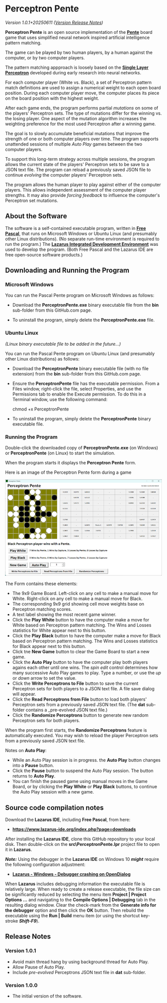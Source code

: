# Perceptron Pente

_Version 1.0.1+20250611  ([Version Release Notes](#ReleaseNotes))_ 

**Perceptron Pente** is an open source implementation of the **[Pente](https://en.wikipedia.org/wiki/Pente)** board game that uses simplified neural network inspired artificial intelligence pattern matching.

The game can be played by two human players, by a human against the computer, or by two computer players.

The pattern matching appproach is loosely based on the **[Single Layer Perceptron](https://gist.github.com/udayzee05/f878f7807b2c201ad400fc3818a59c2d)** developed during early research into neural networks.

For each computer player (White vs. Black), a set of Perceptron pattern match definitions are used to assign a numerical weight to each open board position. During each computer player move, the computer places its piece on the board position with the highest weight.

After each game ends, the program performs partial _mutations_ on some of the players' Perceptron sets. The type of mutations differ for the winning vs. the losing player. One aspect of the mutation algorithm increases the weighting preference for the most used Perceptron after a winning game.

The goal is to slowly accumulate beneficial mutations that improve the strength of one or both computer players over time. The program supports unattended sessions of multiple _Auto Play_ games between the two computer players.

To support this long-term strategy across multiple sessions, the program allows the current state of the players' Perceptron sets to be save to a JSON text file. The program can reload a previously saved JSON file to continue _evolving_ the computer players' Perceptron sets.

The program allows the human player to play against either of the computer players. This allows independent assessment of the computer player strengths. It may also provide _forcing feedback_ to influence the computer's Perceptron set mutations.

## About the Software

The software is a self-contained executable program, written in **[Free Pascal](https://www.freepascal.org/)**, that runs on Microsoft Windows or Ubuntu Linux (and presumably other Linux distributions).
(No separate run-time environment is required to run the program.)
The **[Lazarus Integrated Development Environment](https://www.lazarus-ide.org/)** was used to develop the program.
(Both Free Pascal and the Lazarus IDE are free open-source software products.) 

## Downloading and Running the Program

### Microsoft Windows

You can run the Pascal Pente program on Microsoft Windows as follows:

- Download the **PerceptronPente.exe** binary executable file from the **bin** sub-folder from this GitHub.com page.

- To uninstall the program, simply delete the **PerceptronPente.exe** file.

### Ubuntu Linux

_(Linux binary executable file to be added in the future...)_

You can run the Pascal Pente program on Ubuntu Linux (and presumably other Linux distributions) as follows:

- Download the **PerceptronPente** binary executable file (with no file extension) from the **bin** sub-folder from this GitHub.com page.

- Ensure the **PerceptronPente** file has the executable permission.  From a Files window, right-click the file, select Properties, and use the Permissions tab to enable the Execute permission.  To do this in a Terminal window, use the following command:
  
    chmod +x PerceptronPente

- To uninstall the program, simply delete the **PerceptronPente** binary executable file.

### Running the Program

Double-click the downloaded copy of **PerceptronPente.exe** (on Windows) or **PerceptronPente** (on Linux) to start the simulation.

When the program starts it displays the **Perceptron Pente** form.

Here is an image of the Perceptron Pente form during a game

![PerceptronPente Form](img/PerceptronPente-Form.png?raw=true "PerceptronPente Form")

The Form contains these elements:

- The 9x9 Game Board. Left-click on any cell to make a manual move for White. Right-click on any cell to make a manual move for Black.
- The corresponding 9x9 grid showing cell move weights base on Perceptron matching scores.
- A text label showing the most recent game winner.
- Click the **Play White** button to have the computer make a move for White based on Perceptron pattern matching. The Wins and Losses statistics for White appear next to this button.
- Click the **Play Black** button to have the computer make a move for Black based on Perceptron pattern matching. The Wins and Losses statistics for Black appear next to this button.
- Click tne **New Game** button to clear the Game Board to start a new game.
- Click the **Auto Play** button to have the computer play both players agains each other until one wins.  The _spin edit_ control determines how many successive Auto Play games to play. Type a number, or use the _up_ or _down_ arrow to set the value.
- Click the **Write Perceptrons to File** button to save the current Perceptron sets for both players to a JSON text file. A file save dialog will appear.
- Click the **Read Perceptrons from File** button to load both players' Perceptron sets from a previously saved JSON text file. (The **dat** sub-folder contains a _pre-evolved JSON text file.)
- Click the **Randomize Perceptrons** button to generate new random Perceptron sets for both players.

When the program first starts, the **Randomize Perceptrons** feature is automatically executed. You may wish to reload the player Perceptron sets from a previously saved JSON text file.

Notes on **Auto Play**:

- While an Auto Play session is in progress. the **Auto Play** button changes into a **Pause** button.
- Click the **Pause** button to suspend the Auto Play session. The button returns to **Auto Play**.
- You can finish the paused game using manual moves in the Game Board, or by clicking the **Play White** or **Play Black** buttons, to continue the Auto Play session with a new game.

## Source code compilation notes

Download the **Lazarus IDE**, including **Free Pascal**, from  here:

- **<https://www.lazarus-ide.org/index.php?page=downloads>**

After installing the **Lazarus IDE**, clone this GitHub repository to your local disk.
Then double-click on the **src\PerceptronPente.lpr** project file to open it in **Lazarus**. 

_**Note:**_ Using the debugger in the **Lazarus IDE** on Windows 10 _**might**_ require the following configuration adjustment:

- **[Lazarus - Windows - Debugger crashing on OpenDialog](https://www.tweaking4all.com/forum/delphi-lazarus-free-pascal/lazarus-windows-debugger-crashing-on-opendialog/)**

When **Lazarus** includes debugging information the executable file is relatively large.
When ready to create a release executable, the file size can be significantly reduced by selecting the menu item **Project | Project Options ...** and navigating to the **Compile Options | Debugging** tab in the resulting dialog window.
Clear the check-mark from the **Generate info for the debugger** option and then click the **OK** button.
Then rebuild the executable using the **Run | Build** menu item (or using the shortcut key-stroke _**Shift-F9**_).

<a name="ReleaseNotes"></a>

## Release Notes

### Version 1.0.1

- Avoid main thread hang by using background thread for Auto Play.
- Allow Pause of Auto Play.
- Include _pre-evolved_ Perceptrons JSON text file in **dat** sub-folder.

### Version 1.0.0

- The initial version of the software.
